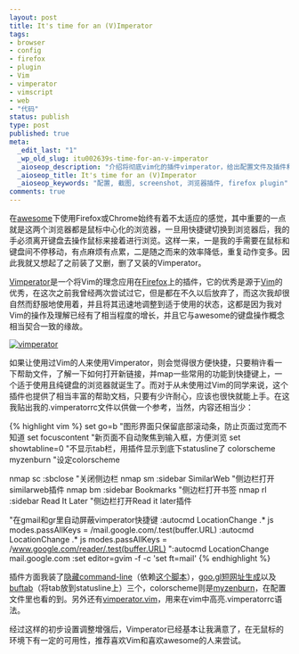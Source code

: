 ```yaml
---
layout: post
title: It's time for an (V)Imperator
tags:
- browser
- config
- firefox
- plugin
- Vim
- vimperator
- vimscript
- web
- "代码"
status: publish
type: post
published: true
meta:
  _edit_last: "1"
  _wp_old_slug: itu002639s-time-for-an-v-imperator
  _aioseop_description: "介绍将彻底vim化的插件vimperator，给出配置文件及插件和实际使用中的截图作为参考。"
  _aioseop_title: It's time for an (V)Imperator
  _aioseop_keywords: "配置, 截图, screenshot, 浏览器插件, firefox plugin"
comments: true
---
```

在[awesome](http://awesome.naquadah.org)下使用Firefox或Chrome始终有着不太适应的感觉，其中重要的一点就是这两个浏览器都是鼠标中心化的浏览器，一旦用快捷键切换到浏览器后，我的手必须离开键盘去操作鼠标来接着进行浏览。这样一来，一是我的手需要在鼠标和键盘间不停移动，有点麻烦有点累，二是随之而来的效率降低，重复动作变多。因此我就又想起了之前装了又删，删了又装的Vimperator。

[Vimperator](http://vimperator.org)是一个将Vim的理念应用在[Firefox](http://www.mozilla.com/firefox)上的插件，它的优秀是源于[Vim](http://www.vim.org)的优秀，在这次之前我曾经两次尝试过它，但是都在不久以后放弃了，而这次我却很自然而舒服地使用着，并且将其迅速地调整到适于使用的状态，这都是因为我对Vim的操作及理解已经有了相当程度的增长，并且它与awesome的键盘操作概念相当契合一致的缘故。

[![vimperator](http://farm5.static.flickr.com/4054/4531277806_bed1823d23.jpg)](http://www.flickr.com/photos/kols/4531277806/)

如果让使用过Vim的人来使用Vimperator，则会觉得很方便快捷，只要稍许看一下帮助文件，了解一下如何打开新链接，并map一些常用的功能到快捷键上，一个适于使用且纯键盘的浏览器就诞生了。而对于从未使用过Vim的同学来说，这个插件也提供了相当丰富的帮助文档，只要有少许耐心，应该也很快就能上手。在这我贴出我的.vimperatorrc文件以供做一个参考，当然，内容还相当少：

{% highlight vim %}
set go=b "图形界面只保留底部滚动条，防止页面过宽而不知道
set focuscontent "新页面不自动聚焦到输入框，方便浏览
set showtabline=0 "不显示tab栏，用插件显示到底下statusline了
colorscheme myzenburn "设定colorscheme

nmap <silent> <leader>sc :sbclose<cr> "关闭侧边栏
nmap <silent> <leader>sm :sidebar SimilarWeb<cr> "侧边栏打开similarweb插件
nmap <silent> <leader>bm :sidebar Bookmarks<cr> "侧边栏打开书签
nmap <silent> <leader>rl :sidebar Read It Later<cr> "侧边栏打开Read it later插件

"在gmail和gr里自动屏蔽vimperator快捷键
:autocmd LocationChange .* js modes.passAllKeys = /mail.google.com/.test(buffer.URL)
:autocmd LocationChange .* js modes.passAllKeys = /www.google.com/reader/.test(buffer.URL)
":autocmd LocationChange mail.google.com :set editor=gvim -f -c 'set ft=mail'<cr>
{% endhighlight %}

插件方面我装了[隐藏command-line](http://coderepos.org/share/browser/lang/javascript/vimperator-plugins/trunk/maine_coon.js)（依赖[这个脚本](http://coderepos.org/share/browser/lang/javascript/vimperator-plugins/trunk/_libly.js)），[goo.gl短网址生成](http://code.google.com/p/vimperator-labs/issues/detail?id=262&colspec=ID%20Summary%20Project%20Type%20Status%20Priority%20Stars%20Owner)以及[buftab](http://code.google.com/p/vimperator-labs/issues/detail?id=128&colspec=ID%20Summary%20Project%20Type%20Status%20Priority%20Stars%20Owner)（将tab放到statusline上）三个，colorscheme则是[myzenburn](http://code.google.com/p/vimperator-labs/issues/detail?id=142&q=colorscheme&colspec=ID%20Summary%20Project%20Type%20Status%20Priority%20Stars%20Owner)，在配置文件里也看的到。另外还有[vimperator.vim](http://vimperator-labs.googlecode.com/hg/vimperator/contrib/vim/syntax/vimperator.vim)，用来在vim中高亮.vimperatorrc语法。

经过这样的初步设置调整增强后，Vimperator已经基本让我满意了，在无鼠标的环境下有一定的可用性，推荐喜欢Vim和喜欢awesome的人来尝试。
